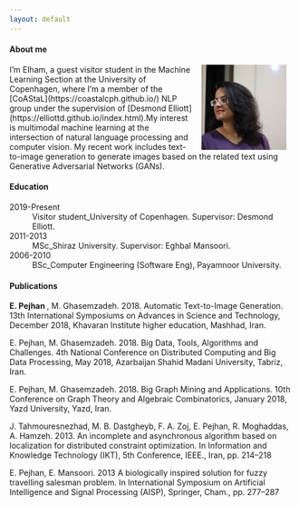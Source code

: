 ```yaml
---
layout: default
---
```


<h4> About me </h4>
<p>
<img style="padding: 0 15px; float: right;" src="profile.jpg" width="150" height="150"></p>
<p>
<a href="#" class="fa fa-facebook"></a>
</p>
<p style="margin-top: 10px;"> </p>
I’m Elham, a guest visitor student in the Machine Learning Section at the University of Copenhagen, where I’m a member of the [CoAStaL](https://coastalcph.github.io/) NLP group under the supervision of [Desmond Elliott](https://elliottd.github.io/index.html).My interest is multimodal machine learning at the intersection of natural language processing and computer vision. My recent work includes text-to-image generation to generate images based on the related text using Generative Adversarial Networks (GANs). 

<h4>Education</h4>

<dl>
<dt>2019-Present</dt>
<dd>Visitor student_University of Copenhagen. Supervisor: Desmond Elliott.</dd>
<dt>2011-2013</dt>
<dd>MSc_Shiraz University. Supervisor: Eghbal Mansoori.</dd>
<dt>2006-2010</dt>
<dd>BSc_Computer Engineering (Software Eng), Payamnoor University. </dd>
</dl>



<h4>Publications</h4>

<b>E. Pejhan </b>, M. Ghasemzadeh. 2018. Automatic Text-to-Image Generation. 13th International Symposiums on Advances in         Science and Technology, December 2018, Khavaran Institute higher education, Mashhad, Iran.

E. Pejhan, M. Ghasemzadeh. 2018. Big Data, Tools, Algorithms and Challenges. 4th National Conference on Distributed Computing and Big Data Processing, May 2018, Azarbaijan Shahid Madani University, Tabriz, Iran.

E. Pejhan, M. Ghasemzadeh. 2018. Big Graph Mining and Applications. 10th Conference on Graph Theory and Algebraic Combinatorics, January 2018, Yazd University, Yazd, Iran.

J. Tahmouresnezhad, M. B. Dastgheyb, F. A. Zoj, E. Pejhan, R. Moghaddas, A. Hamzeh. 2013. An incomplete and asynchronous algorithm based on localization for distributed constraint optimization. In Information and Knowledge Technology (IKT), 5th Conference, IEEE., Iran, pp. 214–218

E. Pejhan, E. Mansoori. 2013 A biologically inspired solution for fuzzy travelling salesman problem. In International Symposium on Artificial Intelligence and Signal Processing (AISP), Springer, Cham., pp. 277–287
   

